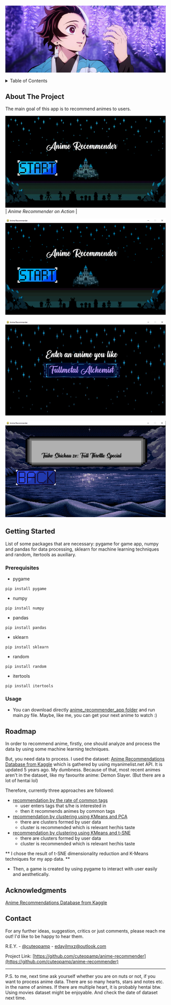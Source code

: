 ![](https://github.com/cuteopamp/anime-recommender/blob/main/readme_files/tantan.jpg?raw=true)

<details>
  <summary>Table of Contents</summary>
  <ol>
    <li>
      <a href="#about-the-project">About The Project</a>
    </li>
    <li>
      <a href="#getting-started">Getting Started</a>
      <ul>
        <li><a href="#installation">Installation</a></li>
      </ul>
    </li>
    <li><a href="#usage">Usage</a></li>
    <li><a href="#roadmap">Roadmap</a></li>
    <li><a href="#contact">Contact</a></li>
    <li><a href="#acknowledgments">Acknowledgments</a></li>
  </ol>
</details>


<!-- ABOUT THE PROJECT -->
## About The Project

The main goal of this app is to recommend animes to users.

![Anime Recommender on Action](https://github.com/cuteopamp/anime-recommender/blob/main/readme_files/AnimeRecommenderLive.gif?raw=true)
| *Anime Recommender on Action* |

![Menu Screen](https://github.com/cuteopamp/anime-recommender/blob/main/readme_files/menu_ss.png?raw=true)

![Option Screen](https://github.com/cuteopamp/anime-recommender/blob/main/readme_files/option_ss.png?raw=true)

![Result Screen](https://github.com/cuteopamp/anime-recommender/blob/main/readme_files/resuls_ss.png?raw=true)


## Getting Started

List of some packages that are necessary: pygame for game app, numpy and pandas for data processing, sklearn for machine learning techniques and random, itertools as auxiliary.

### Prerequisites

 * pygame
  ```
  pip install pygame
  ```
 * numpy
  ```
  pip install numpy
  ```
 * pandas
  ```
  pip install pandas
  ```
 * sklearn
  ```
  pip install sklearn
  ```
 * random
  ```
  pip install random
  ```
 * itertools
  ```
  pip install itertools
  ```
### Usage
* You can download directly [anime_recommender_app folder](https://github.com/cuteopamp/anime-recommender/tree/main/anime_recommender_app) and run main.py file. Maybe, like me, you can get your next anime to watch :)

## Roadmap
In order to recommend anime, firstly, one should analyze and process the data by using some machine learning techniques.

But, you need data to process. I used the dataset: [Anime Recommendations Database from Kaggle](https://www.kaggle.com/datasets/CooperUnion/anime-recommendations-database) which is gathered by using myanimelist.net API. It is updated 5 years ago. My dumbness. Because of that, most recent animes aren't in the dataset, like my favourite anime: Demon Slayer. (But there are a lot of hentai lol)

Therefore, currently three approaches are followed: 
* [recommendation by the rate of common tags](https://github.com/cuteopamp/anime-recommender/blob/main/recommender/anime_recommender_by_tags.ipynb)
    * user enters tags that s/he is interested in
    * then it recommends animes by common tags 
* [recommendation by clustering using KMeans and PCA](https://github.com/cuteopamp/anime-recommender/blob/main/recommender/pca_anime_clustering.ipynb)
    * there are clusters formed by user data
    * cluster is recommended which is relevant her/his taste
* [recommendation by clustering using KMeans and t-SNE](https://github.com/cuteopamp/anime-recommender/blob/main/recommender/tsne_anime_recommender.ipynb)
    * there are clusters formed by user data
    * cluster is recommended which is relevant her/his taste

** I chose the result of t-SNE dimensionality reduction and K-Means techniques for my app data. **

* Then, a game is created by using pygame to interact with user easily and aesthetically.

## Acknowledgments
[Anime Recommendations Database from Kaggle](https://www.kaggle.com/datasets/CooperUnion/anime-recommendations-database)

<!-- CONTACT -->
## Contact

For any further ideas, suggestion, critics or just comments, please reach me out! I'd like to be happy to hear them.

R.E.Y. - [@cuteopamp](https://twitter.com/cuteopamp) - edayilmxz@outlook.com

Project Link: [https://github.com/cuteopamp/anime-recommender](https://github.com/cuteopamp/anime-recommender)

-------------------------------------------------------------------------------------------------------------------------------------------------------------------
P.S. to me, next time ask yourself whether you are on nuts or not, if you want to process anime data. There are so many hearts, stars and notes etc. in the name of animes. If there are multiple heart, it is probably hentai btw. Using movies dataset might be enjoyable. And check the date of dataset next time. 
